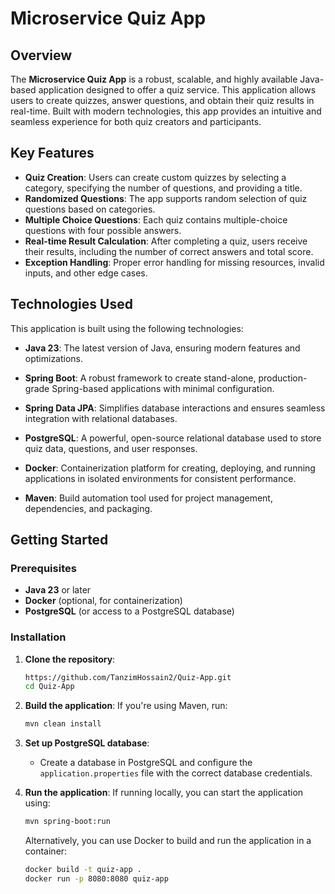 
# Microservice Quiz App

## Overview
The **Microservice Quiz App** is a robust, scalable, and highly available Java-based application designed to offer a quiz service. This application allows users to create quizzes, answer questions, and obtain their quiz results in real-time. Built with modern technologies, this app provides an intuitive and seamless experience for both quiz creators and participants.

## Key Features
- **Quiz Creation**: Users can create custom quizzes by selecting a category, specifying the number of questions, and providing a title.
- **Randomized Questions**: The app supports random selection of quiz questions based on categories.
- **Multiple Choice Questions**: Each quiz contains multiple-choice questions with four possible answers.
- **Real-time Result Calculation**: After completing a quiz, users receive their results, including the number of correct answers and total score.
- **Exception Handling**: Proper error handling for missing resources, invalid inputs, and other edge cases.

## Technologies Used
This application is built using the following technologies:

- **Java 23**: The latest version of Java, ensuring modern features and optimizations.
- **Spring Boot**: A robust framework to create stand-alone, production-grade Spring-based applications with minimal configuration.
- **Spring Data JPA**: Simplifies database interactions and ensures seamless integration with relational databases.

- **PostgreSQL**: A powerful, open-source relational database used to store quiz data, questions, and user responses.
- **Docker**: Containerization platform for creating, deploying, and running applications in isolated environments for consistent performance.
- **Maven**: Build automation tool used for project management, dependencies, and packaging.

## Getting Started

### Prerequisites
- **Java 23** or later
- **Docker** (optional, for containerization)
- **PostgreSQL** (or access to a PostgreSQL database)

### Installation

1. **Clone the repository**:
    ```bash
    https://github.com/TanzimHossain2/Quiz-App.git
    cd Quiz-App
    ```

2. **Build the application**:
   If you're using Maven, run:
    ```bash
    mvn clean install
    ```

3. **Set up PostgreSQL database**:
    - Create a database in PostgreSQL and configure the `application.properties` file with the correct database credentials.

4. **Run the application**:
   If running locally, you can start the application using:
    ```bash
    mvn spring-boot:run
    ```

   Alternatively, you can use Docker to build and run the application in a container:
    ```bash
    docker build -t quiz-app .
    docker run -p 8080:8080 quiz-app
    ```
